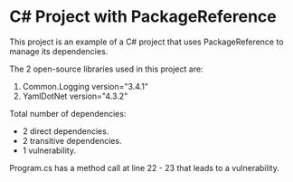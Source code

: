 # C# Project with PackageReference

This project is an example of a C# project that uses PackageReference to manage
its dependencies.

The 2 open-source libraries used in this project are:


1. Common.Logging version="3.4.1"
4. YamlDotNet version="4.3.2"

Total number of dependencies:

* 2 direct dependencies.
* 2 transitive dependencies.
* 1 vulnerability.

Program.cs has a method call at line 22 - 23 that leads to a vulnerability.
